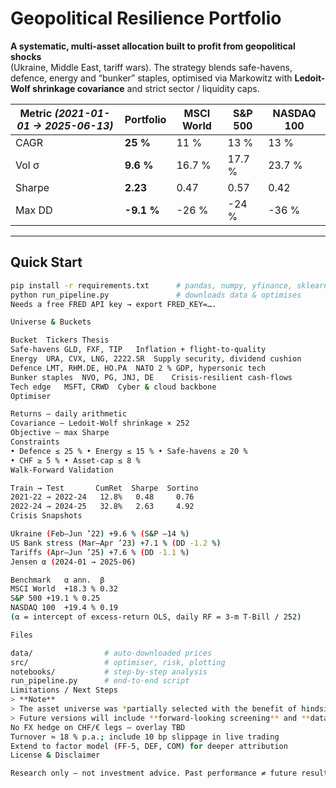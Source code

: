 # Geopolitical Resilience Portfolio

**A systematic, multi-asset allocation built to profit from geopolitical shocks**  
(Ukraine, Middle East, tariff wars). The strategy blends safe-havens, defence, energy and “bunker” staples, optimised via Markowitz with **Ledoit-Wolf shrinkage covariance** and strict sector / liquidity caps.

| Metric *(2021-01-01 → 2025-06-13)* | Portfolio | MSCI World | S&P 500 | NASDAQ 100 |
| --- | --- | --- | --- | --- |
| CAGR | **25 %** | 11 % | 13 % | 13 % |
| Vol σ | **9.6 %** | 16.7 % | 17.7 % | 23.7 % |
| Sharpe | **2.23** | 0.47 | 0.57 | 0.42 |
| Max DD | **-9.1 %** | -26 % | -24 % | -36 % |

---

## Quick Start
```bash
pip install -r requirements.txt      # pandas, numpy, yfinance, sklearn …
python run_pipeline.py               # downloads data & optimises
Needs a free FRED API key → export FRED_KEY=….

Universe & Buckets

Bucket	Tickers	Thesis
Safe-havens	GLD, FXF, TIP	Inflation + flight-to-quality
Energy	URA, CVX, LNG, 2222.SR	Supply security, dividend cushion
Defence	LMT, RHM.DE, HO.PA	NATO 2 % GDP, hypersonic tech
Bunker staples	NVO, PG, JNJ, DE	Crisis-resilient cash-flows
Tech edge	MSFT, CRWD	Cyber & cloud backbone
Optimiser

Returns – daily arithmetic
Covariance – Ledoit-Wolf shrinkage × 252
Objective – max Sharpe
Constraints
• Defence ≤ 25 % • Energy ≤ 15 % • Safe-havens ≥ 20 %
• CHF ≥ 5 % • Asset-cap ≤ 8 %
Walk-Forward Validation

Train → Test       CumRet  Sharpe  Sortino
2021-22 → 2022-24   12.8%   0.48     0.76
2022-24 → 2024-25   32.8%   2.63     4.92
Crisis Snapshots

Ukraine (Feb–Jun ’22) +9.6 % (S&P –14 %)
US Bank stress (Mar–Apr ’23) +7.1 % (DD -1.2 %)
Tariffs (Apr–Jun ’25) +7.6 % (DD -1.1 %)
Jensen α (2024-01 → 2025-06)

Benchmark	α ann.	β
MSCI World	+18.3 %	0.32
S&P 500	+19.1 %	0.25
NASDAQ 100	+19.4 %	0.19
(α = intercept of excess-return OLS, daily RF = 3-m T-Bill / 252)

Files

data/                # auto-downloaded prices
src/                 # optimiser, risk, plotting
notebooks/           # step-by-step analysis
run_pipeline.py      # end-to-end script
Limitations / Next Steps
> **Note**  
> The asset universe was *partially selected with the benefit of hindsight* to simulate a best-case geopolitical allocation scenario.  
> Future versions will include **forward-looking screening** and **data-blind universes** to better replicate live decision-making under uncertainty.
No FX hedge on CHF/€ legs – overlay TBD
Turnover ≈ 18 % p.a.; include 10 bp slippage in live trading
Extend to factor model (FF-5, DEF, COM) for deeper attribution
License & Disclaimer

Research only — not investment advice. Past performance ≠ future results.


